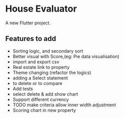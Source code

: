 # House Evaluator

A new Flutter project.

## Features to add
- Sorting logic, and secondary sort
- Better visual with Score,(eg: Pie data visualisation)
- import and export csv
- Real estate link to property
- Theme changing (refactor the logics)
- adding a Select statement
- to delete or to compare
- Add tests
- select delete & add show chart
- Support different currency
- TODO make criteria allow inner width adjustment
- Scoring chart in new property